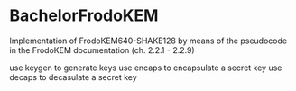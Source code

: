 # BachelorFrodoKEM
Implementation of FrodoKEM640-SHAKE128 by means of the pseudocode in the FrodoKEM documentation (ch. 2.2.1 - 2.2.9)

use keygen to generate keys
use encaps to encapsulate a secret key
use decaps to decasulate a secret key
